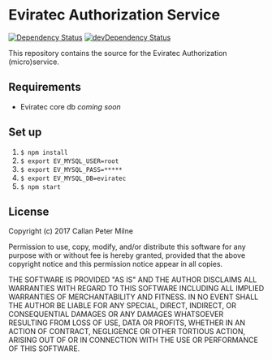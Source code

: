 # Eviratec Authorization Service

[![Dependency Status](https://david-dm.org/eviratec/entity-sdk-js/status.svg)](https://david-dm.org/eviratec/entity-sdk-js)
[![devDependency Status](https://david-dm.org/eviratec/entity-sdk-js/dev-status.svg)](https://david-dm.org/eviratec/entity-sdk-js#info=devDependencies)

This repository contains the source for the Eviratec Authorization (micro)service.

## Requirements

* Eviratec core db *coming soon*

## Set up

1. `$ npm install`
2. `$ export EV_MYSQL_USER=root`
3. `$ export EV_MYSQL_PASS=*****`
4. `$ export EV_MYSQL_DB=eviratec`
5. `$ npm start`

## License

Copyright (c) 2017 Callan Peter Milne

Permission to use, copy, modify, and/or distribute this software for any purpose with or without fee is hereby granted, provided that the above copyright notice and this permission notice appear in all copies.

THE SOFTWARE IS PROVIDED "AS IS" AND THE AUTHOR DISCLAIMS ALL WARRANTIES WITH REGARD TO THIS SOFTWARE INCLUDING ALL IMPLIED WARRANTIES OF MERCHANTABILITY AND FITNESS. IN NO EVENT SHALL THE AUTHOR BE LIABLE FOR ANY SPECIAL, DIRECT, INDIRECT, OR CONSEQUENTIAL DAMAGES OR ANY DAMAGES WHATSOEVER RESULTING FROM LOSS OF USE, DATA OR PROFITS, WHETHER IN AN ACTION OF CONTRACT, NEGLIGENCE OR OTHER TORTIOUS ACTION, ARISING OUT OF OR IN CONNECTION WITH THE USE OR PERFORMANCE OF THIS SOFTWARE.
